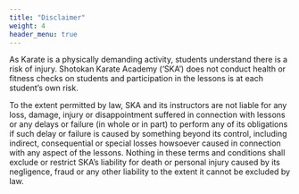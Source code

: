 ```yaml
---
title: "Disclaimer"
weight: 4
header_menu: true
---
```


As Karate is a physically demanding activity, students understand there is a risk of injury. Shotokan Karate Academy (‘SKA’) does not conduct health or fitness checks on students and participation in the lessons is at each student’s own risk.

To the extent permitted by law, SKA and its instructors are not liable for any loss, damage, injury or disappointment suffered in connection with lessons or any delays or failure (in whole or in part) to perform any of its obligations if such delay or failure is caused by something beyond its control, including indirect, consequential or special losses howsoever caused in connection with any aspect of the lessons. Nothing in these terms and conditions shall exclude or restrict SKA’s liability for death or personal injury caused by its negligence, fraud or any other liability to the extent it cannot be excluded by law.